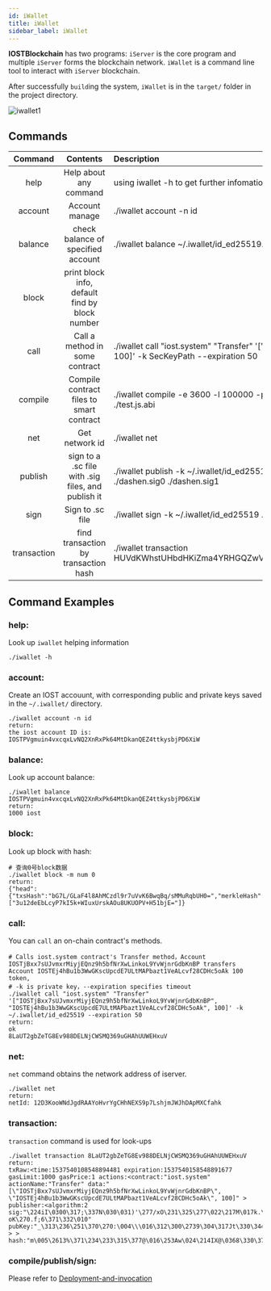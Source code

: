 ```yaml
---
id: iWallet
title: iWallet
sidebar_label: iWallet
---
```


**IOSTBlockchain** has two programs: `iServer` is the core program and multiple `iServer` forms the blockchain network. `iWallet` is a command line tool to interact with `iServer` blockchain.

After successfully `build`ing the system, `iWallet` is in the `target/` folder in the project directory.

![iwallet1](../assets/4-running-iost-node/iWallet/iwallet.png)

## Commands

|Command      |Contents                                |Description
|:-----------:|:--------------------------------------:|:--------------------------------------------|
|help         |Help about any command                  |  using iwallet -h to get further infomation
|account      |Account manage                          |  ./iwallet account -n id
|balance      |check balance of specified account      |  ./iwallet balance ~/.iwallet/id_ed25519.pub
|block        |print block info, default find by block number   |  
|call         |Call a method in some contract          |  ./iwallet call "iost.system" "Transfer" '["fromID", "toID", 100]' -k SecKeyPath --expiration 50
|compile      |Compile contract files to smart contract|  ./iwallet compile -e 3600 -l 100000 -p 1 ./test.js ./test.js.abi
|net          |Get network id                          |  ./iwallet net
|publish      |sign to a .sc file with .sig files, and publish it        |./iwallet publish -k ~/.iwallet/id_ed25519 ./dashen.sc ./dashen.sig0 ./dashen.sig1
|sign         |Sign to .sc file                        |  ./iwallet sign -k ~/.iwallet/id_ed25519 ./test.sc
|transaction  |find transaction by transaction hash    |  ./iwallet transaction HUVdKWhstUHbdHKiZma4YRHGQZwVXerh75hKcXTdu39t

## Command Examples

### help:

Look up `iwallet` helping information

```
./iwallet -h
```

### account:

Create an IOST accouunt, with corresponding public and private keys saved in the `~/.iwallet/` directory.

```
./iwallet account -n id
return:
the iost account ID is:
IOSTPVgmuin4vxcqxLvNQ2XnRxPk64MtDkanQEZ4ttkysbjPD6XiW
```

### balance:

Look up account balance:

```
./iwallet balance IOSTPVgmuin4vxcqxLvNQ2XnRxPk64MtDkanQEZ4ttkysbjPD6XiW
return:
1000 iost
```

### block:

Look up block with hash:

```
# 查询0号block数据
./iwallet block -m num 0
return:
{"head":{"txsHash":"bG7L/GLaF4l8AhMCzdl9r7uVvK6BwqBq/sMMuRqbUH0=","merkleHash":"cv7EfVzjHCzieYStfEm61Ew4zbNFYN80i/6J8Ijhbos=","witness":"IOST2FpDWNFqH9VuA8GbbVAwQcyYGHZxFeiTwSyaeyXnV84yJZAG7A"},"hash":"9NzDz2iueLZ4e8YDotIieJRZrlTMddbjaJAvSV23TFU=","txhash":["3u12deEbLcyP7kI5k+WIuxUrskAOu8UKUOPV+H51bjE="]}
```

### call:

You can `call` an on-chain contract's methods.

```
# Calls iost.system contract's Transfer method，Account IOSTjBxx7sUJvmxrMiyjEQnz9h5bfNrXwLinkoL9YvWjnrGdbKnBP transfers Account IOSTEj4hBu1b3WwGKscUpcdE7ULtMAPbazt1VeALcvf28CDHc5oAk 100 token,
# -k is private key，--expiration specifies timeout
./iwallet call "iost.system" "Transfer" '["IOSTjBxx7sUJvmxrMiyjEQnz9h5bfNrXwLinkoL9YvWjnrGdbKnBP", "IOSTEj4hBu1b3WwGKscUpcdE7ULtMAPbazt1VeALcvf28CDHc5oAk", 100]' -k ~/.iwallet/id_ed25519 --expiration 50
return:
ok
8LaUT2gbZeTG8Ev988DELNjCWSMQ369uGHAhUUWEHxuV
```

### net:

`net` command obtains the network address of iserver.

```
./iwallet net
return:
netId: 12D3KooWNdJgdRAAYoHvrYgCHhNEXS9p7LshjmJWJhDApMXCfahk

```

### transaction:

`transaction` command is used for look-ups

```
./iwallet transaction 8LaUT2gbZeTG8Ev988DELNjCWSMQ369uGHAhUUWEHxuV
return:
txRaw:<time:1537540108548894481 expiration:1537540158548891677 gasLimit:1000 gasPrice:1 actions:<contract:"iost.system" actionName:"Transfer" data:"[\"IOSTjBxx7sUJvmxrMiyjEQnz9h5bfNrXwLinkoL9YvWjnrGdbKnBP\", \"IOSTEj4hBu1b3WwGKscUpcdE7ULtMAPbazt1VeALcvf28CDHc5oAk\", 100]" > publisher:<algorithm:2 sig:"\224iI\0300\317;\337N\030\031)'\277/xO\231\325\277\022\217M\017k.\260\205+*$\235\017}\353\007\206\352\367N(\203\343\333\017\374\361\230\313,\231\313* oK\270.f;6\371\332\010" pubKey:"_\313\236\251\370\270:\004\\\016\312\300\2739\304\317Jt\330\344P\347s\2413!\3725\3126\246\247" > > hash:"m\005\2613%\371\234\233\315\377@\016\253Aw\024\214IX@\0368\330\370T\241\267\342\256\252\354P"

```

### compile/publish/sign:

Please refer to [Deployment-and-invocation](../3-smart-contract/Deployment-and-invocation)
